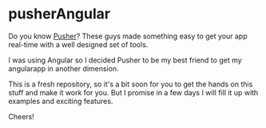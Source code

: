 pusherAngular
=============

Do you know [Pusher](http://pusher.com)? These guys made something easy to get your app real-time with a well designed set of tools.

I was using Angular so I decided Pusher to be my best friend to get my angularapp in another dimension.

This is a fresh repository, so it's a bit soon for you to get the hands on this stuff and make it work for you. But I promise in a few days I will fill it up with examples and exciting features.

Cheers!